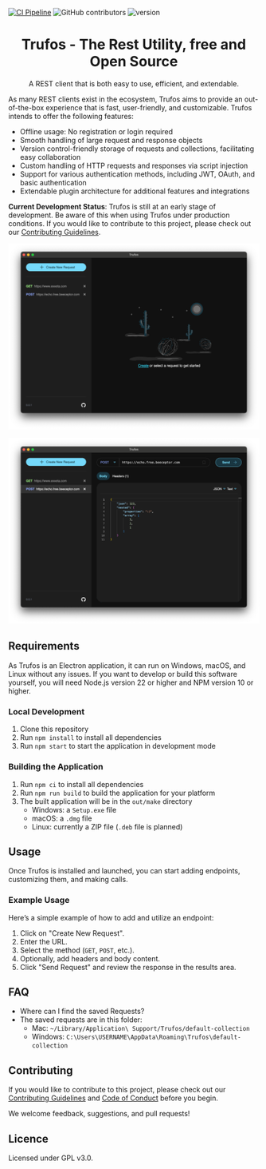 [![CI Pipeline](https://github.com/EXXETA/rufus/actions/workflows/ci.yml/badge.svg)](https://github.com/EXXETA/rufus/actions/workflows/ci.yml)
![GitHub contributors](https://img.shields.io/github/contributors/EXXETA/trufos)
![version](https://img.shields.io/badge/dynamic/json?url=https%3A%2F%2Fraw.githubusercontent.com%2FEXXETA%2Frufus%2Frefs%2Fheads%2Fmain%2Fpackage.json&query=%24.version&label=version)

<h1 align="center">Trufos - The Rest Utility, free and Open Source</h1>
<p align="center">
  A REST client that is both easy to use, efficient, and extendable.
</p>

As many REST clients exist in the ecosystem, Trufos aims to provide an out-of-the-box experience
that is fast, user-friendly, and customizable. Trufos intends to offer the following features:

- Offline usage: No registration or login required
- Smooth handling of large request and response objects
- Version control-friendly storage of requests and collections, facilitating easy collaboration
- Custom handling of HTTP requests and responses via script injection
- Support for various authentication methods, including JWT, OAuth, and basic authentication
- Extendable plugin architecture for additional features and integrations

**Current Development Status**: Trufos is still at an early stage of development. Be aware of this
when using Trufos under production conditions. If you would like to contribute to this project,
please check out our [Contributing Guidelines](./CONTRIBUTING.md).

![Screenshot nothing selected](docs/Screenshot-nothing-selected.png)

![Screenshot Request selected](docs/Screenshot-Request.png)

## Requirements

As Trufos is an Electron application, it can run on Windows, macOS, and Linux without any issues. If
you want to develop or build this software yourself, you will need Node.js version 22 or higher and
NPM version 10 or higher.

### Local Development

1. Clone this repository
2. Run `npm install` to install all dependencies
3. Run `npm start` to start the application in development mode

### Building the Application

1. Run `npm ci` to install all dependencies
2. Run `npm run build` to build the application for your platform
3. The built application will be in the `out/make` directory
    - Windows: a `Setup.exe` file
    - macOS: a `.dmg` file
    - Linux: currently a ZIP file (`.deb` file is planned)

## Usage

Once Trufos is installed and launched, you can start adding endpoints, customizing them, and making
calls.

### Example Usage

Here’s a simple example of how to add and utilize an endpoint:

1. Click on "Create New Request".
2. Enter the URL.
3. Select the method (`GET`, `POST`, etc.).
4. Optionally, add headers and body content.
5. Click "Send Request" and review the response in the results area.

## FAQ

* Where can I find the saved Requests?
* The saved requests are in this folder:
    * Mac: ``~/Library/Application\ Support/Trufos/default-collection``
    * Windows: ``C:\Users\USERNAME\AppData\Roaming\Trufos\default-collection``

## Contributing

If you would like to contribute to this project, please check out our
[Contributing Guidelines](./CONTRIBUTING.md) and [Code of Conduct](./CODE_OF_CONDUCT.md) before you
begin.

We welcome feedback, suggestions, and pull requests!

## Licence

Licensed under GPL v3.0.
